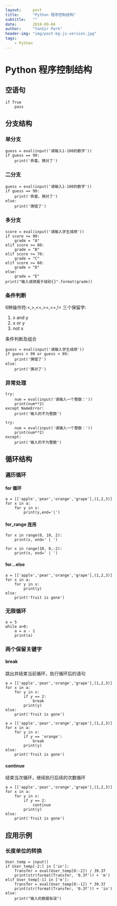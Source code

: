 ```yaml
---
layout:     post
title:      "Python 程序控制结构"
subtitle:   ""
date:       2018-09-04
author:     "YanSir Park"
header-img: "img/post-bg-js-version.jpg"
tags:
    - Python
---
```



# Python 程序控制结构

## 空语句

```
if True
	pass
```

## 分支结构

### 单分支

```
guess = eval(input('请输入1-100的数字'))
if guess == 99:
    print('恭喜，猜对了')
```

### 二分支

```
guess = eval(input('请输入1-100的数字'))
if guess == 99:
    print('恭喜，猜对了')
else:
    print('猜错了')
```


### 多分支

```
score = eval(input('请输入学生成绩'))
if score >= 90:
    grade = "A"
elif score >= 80:
    grade = "B"
elif score >= 70:
    grade = "C"
elif score >= 60:
    grade = "D"
else:
    grade = "E"
print("输入成绩属于级别{}".format(grade))
```

### 条件判断

6种操作符:<,>,<=,>=,==,!=
三个保留字: 
1. x and y
2. x or y
3. not x

条件判断及组合

```
guess = eval(input('请输入学生成绩'))
if guess > 99 or guess < 99:
    print('猜错了')
else:
    print('猜对了')
```

### 异常处理

```
try:
    num = eval(input('请输入一个整数：'))
    print(num**2)
except NameError:
    print('输入的不为整数')
```

```
try:
    num = eval(input('请输入一个整数：'))
    print(num**2)
except:
    print('输入的不为整数')
```


## 循环结构

### 遍历循环

#### for 循环

```
a = [['apple','pear','orange','grape'],(1,2,3)]
for x in a:
    for y in x:
        print(y,end='|')
```

#### for_range 连用

```
for x in range(0, 10, 2):
    print(x, end=' | ')
```

```
for x in range(10, 0,-2):
    print(x, end=' | ')
```

#### for...else 

```
a = [['apple','pear','orange','grape'],(1,2,3)]
for x in a:
    for y in x:
        print(y)
else:
    print('fruit is gone')
```

### 无限循环

```
a = 5
while a>0:
    a = a - 1
    print(a)
```

### 两个保留关键字



#### break

跳出并结束当前循环，执行循环后的语句

```
a = [['apple','pear','orange','grape'],(1,2,3)]
for x in a:
    for y in x:
        if y == 2:
            break
        print(y)
else:
    print('fruit is gone')
```

```
a = [['apple','pear','orange','grape'],(1,2,3)]
for x in a:
    for y in x:
        if y == 'orange':
            break
        print(y)
else:
    print('fruit is gone')
```

#### continue

结束当次循环，继续执行后续的次数循环

```
a = [['apple','pear','orange','grape'],(1,2,3)]
for x in a:
    for y in x:
        if y == 2:
            continue
        print(y)
else:
    print('fruit is gone')
```

## 应用示例

### 长度单位的转换

```
User_temp = input()
if User_temp[-2:] in ['in']:
    Transfer = eval(User_temp[0:-2]) / 39.37
    print(str(format(Transfer, '0.3f')) + 'm')
elif User_temp[-1] in ['m']:
    Transfer = eval(User_temp[0:-1]) * 39.37
    print(str(format(Transfer, '0.3f')) + 'in')
else:
    print("输入的数据有误")
```

